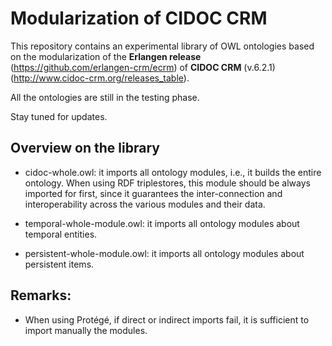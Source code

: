 # Modularization of CIDOC CRM

This repository contains an experimental library of OWL ontologies based on the modularization of the **Erlangen release** (https://github.com/erlangen-crm/ecrm) of **CIDOC CRM** (v.6.2.1) (http://www.cidoc-crm.org/releases_table).

All the ontologies are still in the testing phase.

Stay tuned for updates.



## Overview on the library

* cidoc-whole.owl: it imports all ontology modules, i.e., it builds the entire ontology. When using RDF triplestores, this module should be always imported for first, since it guarantees the inter-connection and interoperability across the various modules and their data.  

* temporal-whole-module.owl: it imports all ontology modules about temporal entities.

* persistent-whole-module.owl: it imports all ontology modules about persistent items.

## Remarks:
* When using Protégé, if direct or indirect imports fail, it is sufficient to import manually the modules.
